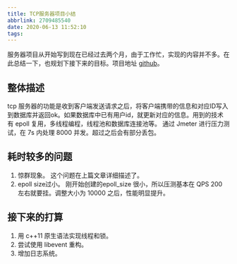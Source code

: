 ```yaml
---
title: TCP服务器项目小结
abbrlink: 2709485540
date: 2020-06-13 11:52:10
tags:
---
```

服务器项目从开始写到现在已经过去两个月，由于工作忙，实现的内容并不多。在此总结一下，也规划下接下来的目标。项目地址 [github](https://github.com/mequanwei/wServer)。
<!--more-->
## 整体描述
tcp 服务器的功能是收到客户端发送请求之后，将客户端携带的信息和对应ID写入到数据库并返回ok。如果数据库中已有用户id，就更新对应的信息。用到的技术有 epoll 复用，多线程编程，线程池和数据库连接池等。
通过 Jmeter 进行压力测试，在 7s 内处理 8000 并发。超过之后会有部分丢包。

## 耗时较多的问题
1. 惊群现象。
这个问题在上篇文章详细描述了。
2. epoll size过小。
刚开始创建的epoll_size 很小，所以压测基本在 QPS 200 左右就要挂。调整大小为 10000 之后，性能明显提升。

## 接下来的打算
1. 用 c++11 原生语法实现线程和锁。
2. 尝试使用 libevent 重构。
3. 增加日志系统。
